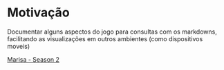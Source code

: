 # Motivação
Documentar alguns aspectos do jogo para consultas com os markdowns, facilitando as visualizações em outros ambientes (como dispositivos moveis)

[Marisa - Season 2](Season%202/Marisa.md)